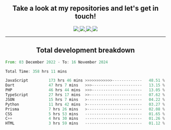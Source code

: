 <h2 align="center">
  Take a look at my repositories and let's get in touch!
</h2>
<p align="center">
  <a href="https://www.instagram.com/rayhanarkan?igsh=MXM3dHhmMTZ3ZWVsaA==">
    <img src="https://img.icons8.com/material-outlined/30/689d6a/instagram.png"/>
  </a>
  <a href="https://www.linkedin.com/in/rayhanarkan/">
    <img src="https://img.icons8.com/material-outlined/30/689d6a/linkedin.png"/>
  </a>
  <a href="">
    <img src="https://img.icons8.com/material-outlined/30/689d6a/geography.png"/>
  </a>
  <a href="mailto:rayhanarkan30@gmail.com">
    <img src="https://img.icons8.com/material-outlined/30/689d6a/email.png"/>
  </a>
</p>

---

<h2 align="center">Total development breakdown</h2>

<p align="center">
<!--START_SECTION:waka-->

```rust
From: 03 December 2022 - To: 16 November 2024

Total Time: 358 hrs 11 mins

JavaScript         173 hrs 46 mins >>>>>>>>>>>>-------------   48.51 %
Dart               47 hrs 7 mins   >>>----------------------   13.15 %
PHP                46 hrs 44 mins  >>>----------------------   13.05 %
TypeScript         27 hrs 17 mins  >>-----------------------   07.62 %
JSON               15 hrs 7 mins   >------------------------   04.22 %
Python             11 hrs 42 mins  >------------------------   03.27 %
Prisma             7 hrs 26 mins   >------------------------   02.08 %
CSS                5 hrs 53 mins   -------------------------   01.65 %
C++                4 hrs 30 mins   -------------------------   01.26 %
HTML               3 hrs 59 mins   -------------------------   01.12 %
```

<!--END_SECTION:waka-->
</p>
